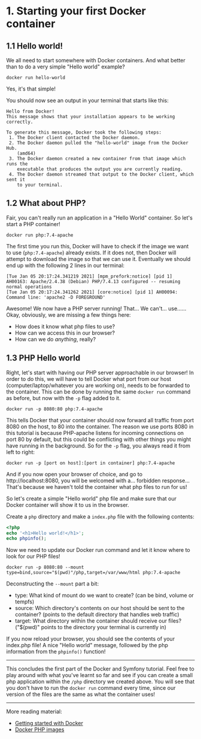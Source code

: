 # 1. Starting your first Docker container

## 1.1 Hello world!

We all need to start somewhere with Docker containers. And what better than to do a very simple "Hello world" example?

```shell
docker run hello-world
```

Yes, it's that simple!

You should now see an output in your terminal that starts like this:
```shell
Hello from Docker!
This message shows that your installation appears to be working correctly.

To generate this message, Docker took the following steps:
 1. The Docker client contacted the Docker daemon.
 2. The Docker daemon pulled the "hello-world" image from the Docker Hub.
    (amd64)
 3. The Docker daemon created a new container from that image which runs the
    executable that produces the output you are currently reading.
 4. The Docker daemon streamed that output to the Docker client, which sent it
    to your terminal.
```

## 1.2 What about PHP?

Fair, you can't really run an application in a "Hello World" container. So let's start a PHP container!

```shell
docker run php:7.4-apache

```

The first time you run this, Docker will have to check if the image we want to use (``php:7.4-apache``) already exists.
If it does not, then Docker will attempt to download the image so that we can use it.
Eventually we should end up with the following 2 lines in our terminal:

```shell
[Tue Jan 05 20:17:24.341219 2021] [mpm_prefork:notice] [pid 1] AH00163: Apache/2.4.38 (Debian) PHP/7.4.13 configured -- resuming normal operations
[Tue Jan 05 20:17:24.341262 2021] [core:notice] [pid 1] AH00094: Command line: 'apache2 -D FOREGROUND'
```

Awesome! We now have a PHP server running! That... We can't... use......
Okay, obviously, we are missing a few things here:

- How does it know what php files to use?
- How can we access this in our browser?
- How can we do _anything_, really?

## 1.3 PHP Hello world

Right, let's start with having our PHP server approachable in our browser!
In order to do this, we will have to tell Docker what port from our host (computer/laptop/whatever you are working on), needs to be forwarded to the container.
This can be done by running the same ``docker run`` command as before, but now with the ``-p`` flag added to it.

```shell
docker run -p 8080:80 php:7.4-apache
```

This tells Docker that your container should now forward all traffic from port 8080 on the host, to 80 into the container.
The reason we use ports 8080 in this tutorial is because PHP-apache listens for incoming connections on port 80 by default, but this could be conflicting with other things you might have running in the background.
So for the ``-p`` flag, you always read it from left to right:

```shell
docker run -p [port on host]:[port in container] php:7.4-apache
```

And if you now open your browser of choice, and go to http://localhost:8080, you will be welcomed with a... forbidden response...
That's because we haven't told the container what php files to run for us!

So let's create a simple "Hello world" php file and make sure that our Docker container will show it to us in the browser.

Create a ``php`` directory and make a ``index.php`` file with the following contents:

```php
<?php
echo '<h1>Hello world!</h1>';
echo phpinfo();
```

Now we need to update our Docker run command and let it know where to look for our PHP files!

```shell
docker run -p 8080:80 --mount type=bind,source="$(pwd)"/php,target=/var/www/html php:7.4-apache
```

Deconstructing the ``--mount`` part a bit:
- type: What kind of mount do we want to create? (can be bind, volume or tempfs)
- source: Which directory's contents on our host should be sent to the container? (points to the default directory that handles web traffic)
- target: What directory within the container should receive our files? ("$(pwd)" points to the directory your terminal is currently in)

If you now reload your browser, you should see the contents of your index.php file!
A nice "Hello world" message, followed by the php information from the ``phpinfo()`` function!

---

This concludes the first part of the Docker and Symfony tutorial. Feel free to play around with what you've learnt so far and see if you can create a small php application within the ``/php`` directory we created above.
You will see that you don't have to run the ``docker run`` command every time, since our version of the files are the same as what the container uses!

---

More reading material:
- [Getting started with Docker](https://docs.docker.com/get-started/)
- [Docker PHP images](https://hub.docker.com/_/php)
